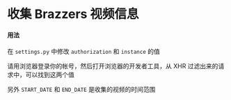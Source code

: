 # 收集 Brazzers 视频信息


#### 用法

在 `settings.py` 中修改 `authorization` 和 `instance` 的值

请用浏览器登录你的帐号，然后打开浏览器的开发者工具，从 XHR 过滤出来的请求中，可以找到这两个值

另外 `START_DATE` 和 `END_DATE` 是收集的视频的时间范围